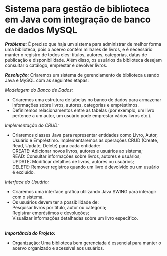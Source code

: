 # Sistema para gestão de biblioteca em Java com integração de banco de dados MySQL

_<b>Problema:</b>_
É preciso que haja um sistema para administrar de melhor forma uma biblioteca, pois o acervo contém milhares de livros, e é necessário manter o registro de todos eles: títulos, autores, categorias, datas de publicação e disponibilidade. Além disso, os usuários da biblioteca desejam consultar o catálogo, emprestar e devolver livros.

_<b>Resolução:</b>_ Criaremos um sistema de gerenciamento de biblioteca usando Java e MySQL com as seguintes etapas:

_Modelagem do Banco de Dados:_
- Criaremos uma estrutura de tabelas no banco de dados para armazenar informações sobre livros, autores, categorias e empréstimos.
- Definiremos relacionamentos entre as tabelas (por exemplo, um livro pertence a um autor, um usuário pode emprestar vários livros etc.).

_Implementação do CRUD:_
- Criaremos classes Java para representar entidades como Livro, Autor, Usuário e Empréstimo. Implementaremos as operações CRUD (Create, Read, Update, Delete) para cada entidade:<br>
CREATE: Adicionar novos livros, autores e usuários ao sistema;<br>
READ: Consultar informações sobre livros, autores e usuários;<br>
UPDATE: Modificar detalhes de livros, autores ou usuários;<br>
DELETE: Remover registros quando um livro é devolvido ou um usuário é excluído.

_Interface do Usuário:_
- Criaremos uma interface gráfica utilizando Java SWING para interagir com o sistema.
- Os usuários devem ter a possibilidade de:<br>
Pesquisar livros por título, autor ou categoria;<br>
Registrar empréstimos e devoluções;<br>
Visualizar informações detalhadas sobre um livro específico.<br><br>

_<b>Importância do Projeto:</b>_
- Organização: Uma biblioteca bem gerenciada é essencial para manter o acervo organizado e acessível aos usuários.
